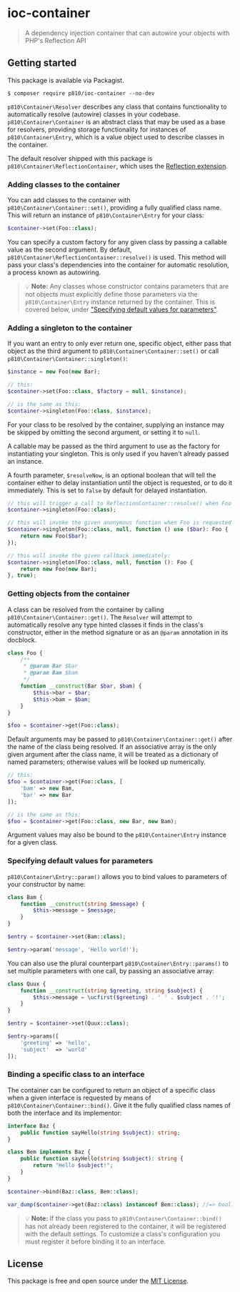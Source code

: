 # ioc-container
> A dependency injection container that can autowire your objects with PHP's Reflection API

## Getting started
This package is available via Packagist.

```
$ composer require p810/ioc-container --no-dev
```

`p810\Container\Resolver` describes any class that contains functionality to automatically resolve (autowire) classes in your codebase. `p810\Container\Container` is an abstract class that may be used as a base for resolvers, providing storage functionality for instances of `p810\Container\Entry`, which is a value object used to describe classes in the container.

The default resolver shipped with this package is `p810\Container\ReflectionContainer`, which uses the [Reflection extension](https://www.php.net/manual/en/intro.reflection.php).

### Adding classes to the container
You can add classes to the container with `p810\Container\Container::set()`, providing a fully qualified class name. This will return an instance of `p810\Container\Entry` for your class:

```php
$container->set(Foo::class);
```

You can specify a custom factory for any given class by passing a callable value as the second argument. By default, `p810\Container\ReflectionContainer::resolve()` is used. This method will pass your class's dependencies into the container for automatic resolution, a process known as autowiring.

> :bulb: **Note:** Any classes whose constructor contains parameters that are not objects must explicitly define those parameters via the `p810\Container\Entry` instance returned by the container. This is covered below, under ["Specifying default values for parameters"](#specifying-default-values-for-parameters).

### Adding a singleton to the container
If you want an entry to only ever return one, specific object, either pass that object as the third argument to `p810\Container\Container::set()` or call `p810\Container\Container::singleton()`:

```php
$instance = new Foo(new Bar);

// this:
$container->set(Foo::class, $factory = null, $instance);

// is the same as this:
$container->singleton(Foo::class, $instance);
```

For your class to be resolved by the container, supplying an instance may be skipped by omitting the second argument, or setting it to `null`.

A callable may be passed as the third argument to use as the factory for instantiating your singleton. This is only used if you haven't already passed an instance.

A fourth parameter, `$resolveNow`, is an optional boolean that will tell the container either to delay instantiation until the object is requested, or to do it immediately. This is set to `false` by default for delayed instantiation.

```php
// this will trigger a call to ReflectionContainer::resolve() when Foo is requested:
$container->singleton(Foo::class);

// this will invoke the given anonymous function when Foo is requested:
$container->singleton(Foo::class, null, function () use ($bar): Foo {
    return new Foo($bar);
});

// this will invoke the given callback immediately:
$container->singleton(Foo::class, null, function (): Foo {
    return new Foo(new Bar);
}, true);
```

### Getting objects from the container
A class can be resolved from the container by calling `p810\Container\Container::get()`. The `Resolver` will attempt to automatically resolve any type hinted classes it finds in the class's constructor, either in the method signature or as an `@param` annotation in its docblock.

```php
class Foo {
    /**
     * @param Bar $bar
     * @param Bam $bam
     */
    function __construct(Bar $bar, $bam) {
        $this->bar = $bar;
        $this->bam = $bam;
    }
}

$foo = $container->get(Foo::class);
```

Default arguments may be passed to `p810\Container\Container::get()` after the name of the class being resolved. If an associative array is the only given argument after the class name, it will be treated as a dictionary of named parameters; otherwise values will be looked up numerically.

```php
// this:
$foo = $container->get(Foo::class, [
    'bam' => new Bam,
    'bar' => new Bar
]);

// is the same as this:
$foo = $container->get(Foo::class, new Bar, new Bam);
```

Argument values may also be bound to the `p810\Container\Entry` instance for a given class.

### Specifying default values for parameters
`p810\Container\Entry::param()` allows you to bind values to parameters of your constructor by name:

```php
class Bam {
    function __construct(string $message) {
        $this->message = $message;
    }
}

$entry = $container->set(Bam::class);

$entry->param('message', 'Hello world!');
```

You can also use the plural counterpart `p810\Container\Entry::params()` to set multiple parameters with one call, by passing an associative array:

```php
class Quux {
    function __construct(string $greeting, string $subject) {
        $this->message = \ucfirst($greeting) . ' ' . $subject . '!';
    }
}

$entry = $container->set(Quux::class);

$entry->params([
    'greeting' => 'hello',
    'subject'  => 'world'
]);
```

### Binding a specific class to an interface
The container can be configured to return an object of a specific class when a given interface is requested by means of `p810\Container\Container::bind()`. Give it the fully qualified class names of both the interface and its implementor:

```php
interface Baz {
    public function sayHello(string $subject): string;
}

class Bem implements Baz {
    public function sayHello(string $subject): string {
        return "Hello $subject!";
    }
}

$container->bind(Baz::class, Bem::class);

var_dump($container->get(Baz::class) instanceof Bem::class); //=> bool: true
```

> :bulb: **Note:** If the class you pass to `p810\Container\Container::bind()` has not already been registered to the container, it will be registered with the default settings. To customize a class's configuration you must register it before binding it to an interface.

## License
This package is free and open source under the [MIT License](LICENSE).
